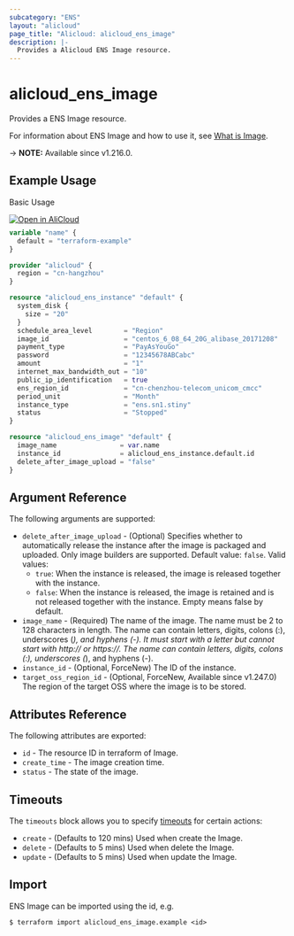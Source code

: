 ```yaml
---
subcategory: "ENS"
layout: "alicloud"
page_title: "Alicloud: alicloud_ens_image"
description: |-
  Provides a Alicloud ENS Image resource.
---
```


# alicloud_ens_image

Provides a ENS Image resource.



For information about ENS Image and how to use it, see [What is Image](https://www.alibabacloud.com/help/en/ens/developer-reference/api-ens-2017-11-10-createimage).

-> **NOTE:** Available since v1.216.0.

## Example Usage

Basic Usage

<div style="display: block;margin-bottom: 40px;"><div class="oics-button" style="float: right;position: absolute;margin-bottom: 10px;">
  <a href="https://api.aliyun.com/terraform?resource=alicloud_ens_image&exampleId=a4a5c27d-c610-17ef-f6cf-5ca936426d306a5c5b36&activeTab=example&spm=docs.r.ens_image.0.a4a5c27dc6&intl_lang=EN_US" target="_blank">
    <img alt="Open in AliCloud" src="https://img.alicdn.com/imgextra/i1/O1CN01hjjqXv1uYUlY56FyX_!!6000000006049-55-tps-254-36.svg" style="max-height: 44px; max-width: 100%;">
  </a>
</div></div>

```terraform
variable "name" {
  default = "terraform-example"
}

provider "alicloud" {
  region = "cn-hangzhou"
}

resource "alicloud_ens_instance" "default" {
  system_disk {
    size = "20"
  }
  schedule_area_level        = "Region"
  image_id                   = "centos_6_08_64_20G_alibase_20171208"
  payment_type               = "PayAsYouGo"
  password                   = "12345678ABCabc"
  amount                     = "1"
  internet_max_bandwidth_out = "10"
  public_ip_identification   = true
  ens_region_id              = "cn-chenzhou-telecom_unicom_cmcc"
  period_unit                = "Month"
  instance_type              = "ens.sn1.stiny"
  status                     = "Stopped"
}

resource "alicloud_ens_image" "default" {
  image_name                = var.name
  instance_id               = alicloud_ens_instance.default.id
  delete_after_image_upload = "false"
}
```

## Argument Reference

The following arguments are supported:
* `delete_after_image_upload` - (Optional) Specifies whether to automatically release the instance after the image is packaged and uploaded. Only image builders are supported. Default value: `false`. Valid values:
  - `true`: When the instance is released, the image is released together with the instance.
  - `false`: When the instance is released, the image is retained and is not released together with the instance.
  Empty means false by default.
* `image_name` - (Required) The name of the image. The name must be 2 to 128 characters in length. The name can contain letters, digits, colons (:), underscores (_), and hyphens (-). It must start with a letter but cannot start with http:// or https://. The name can contain letters, digits, colons (:), underscores (_), and hyphens (-).
* `instance_id` - (Optional, ForceNew) The ID of the instance.
* `target_oss_region_id` - (Optional, ForceNew, Available since v1.247.0) The region of the target OSS where the image is to be stored.

## Attributes Reference

The following attributes are exported:
* `id` - The resource ID in terraform of Image.
* `create_time` - The image creation time.
* `status` - The state of the image.

## Timeouts

The `timeouts` block allows you to specify [timeouts](https://developer.hashicorp.com/terraform/language/resources/syntax#operation-timeouts) for certain actions:
* `create` - (Defaults to 120 mins) Used when create the Image.
* `delete` - (Defaults to 5 mins) Used when delete the Image.
* `update` - (Defaults to 5 mins) Used when update the Image.

## Import

ENS Image can be imported using the id, e.g.

```shell
$ terraform import alicloud_ens_image.example <id>
```
